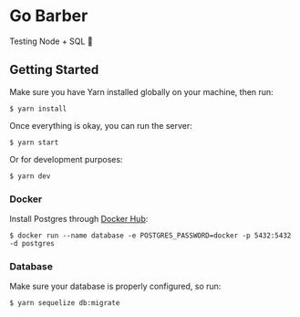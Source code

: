 # Go Barber

Testing Node + SQL :grimacing:

## Getting Started

Make sure you have Yarn installed globally on your machine, then run:

```
$ yarn install
```

Once everything is okay, you can run the server:

```
$ yarn start
```

Or for development purposes:

```
$ yarn dev
```

### Docker

Install Postgres through [Docker Hub](https://hub.docker.com/_/postgres):

```
$ docker run --name database -e POSTGRES_PASSWORD=docker -p 5432:5432 -d postgres
```

### Database

Make sure your database is properly configured, so run:

```
$ yarn sequelize db:migrate
```
